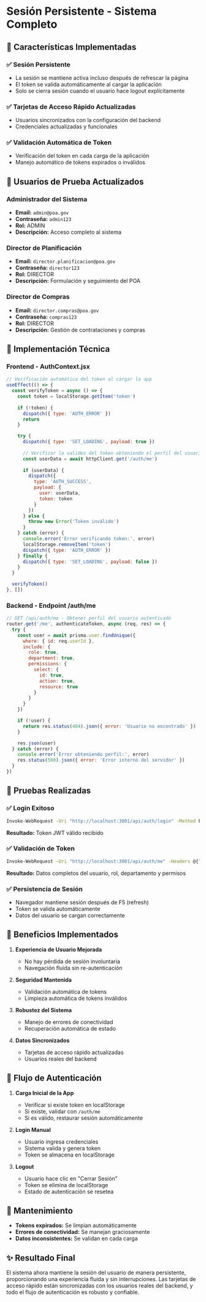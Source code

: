 # Sesión Persistente - Sistema Completo

## 🎯 Características Implementadas

### ✅ Sesión Persistente
- La sesión se mantiene activa incluso después de refrescar la página
- El token se valida automáticamente al cargar la aplicación
- Solo se cierra sesión cuando el usuario hace logout explícitamente

### ✅ Tarjetas de Acceso Rápido Actualizadas
- Usuarios sincronizados con la configuración del backend
- Credenciales actualizadas y funcionales

### ✅ Validación Automática de Token
- Verificación del token en cada carga de la aplicación
- Manejo automático de tokens expirados o inválidos

## 🚀 Usuarios de Prueba Actualizados

### Administrador del Sistema
- **Email:** `admin@poa.gov`
- **Contraseña:** `admin123`
- **Rol:** ADMIN
- **Descripción:** Acceso completo al sistema

### Director de Planificación
- **Email:** `director.planificacion@poa.gov`
- **Contraseña:** `director123`
- **Rol:** DIRECTOR
- **Descripción:** Formulación y seguimiento del POA

### Director de Compras
- **Email:** `director.compras@poa.gov`
- **Contraseña:** `compras123`
- **Rol:** DIRECTOR
- **Descripción:** Gestión de contrataciones y compras

## 🔧 Implementación Técnica

### Frontend - AuthContext.jsx
```javascript
// Verificación automática del token al cargar la app
useEffect(() => {
  const verifyToken = async () => {
    const token = localStorage.getItem('token')
    
    if (!token) {
      dispatch({ type: 'AUTH_ERROR' })
      return
    }

    try {
      dispatch({ type: 'SET_LOADING', payload: true })
      
      // Verificar la validez del token obteniendo el perfil del usuario
      const userData = await httpClient.get('/auth/me')
      
      if (userData) {
        dispatch({
          type: 'AUTH_SUCCESS',
          payload: {
            user: userData,
            token: token
          }
        })
      } else {
        throw new Error('Token inválido')
      }
    } catch (error) {
      console.error('Error verificando token:', error)
      localStorage.removeItem('token')
      dispatch({ type: 'AUTH_ERROR' })
    } finally {
      dispatch({ type: 'SET_LOADING', payload: false })
    }
  }

  verifyToken()
}, [])
```

### Backend - Endpoint /auth/me
```javascript
// GET /api/auth/me - Obtener perfil del usuario autenticado
router.get('/me', authenticateToken, async (req, res) => {
  try {
    const user = await prisma.user.findUnique({
      where: { id: req.userId },
      include: {
        role: true,
        department: true,
        permissions: {
          select: {
            id: true,
            action: true,
            resource: true
          }
        }
      }
    })

    if (!user) {
      return res.status(404).json({ error: 'Usuario no encontrado' })
    }

    res.json(user)
  } catch (error) {
    console.error('Error obteniendo perfil:', error)
    res.status(500).json({ error: 'Error interno del servidor' })
  }
})
```

## 🧪 Pruebas Realizadas

### ✅ Login Exitoso
```bash
Invoke-WebRequest -Uri "http://localhost:3001/api/auth/login" -Method POST -Headers @{"Content-Type"="application/json"} -Body '{"email":"admin@poa.gov","password":"admin123"}'
```
**Resultado:** Token JWT válido recibido

### ✅ Validación de Token
```bash
Invoke-WebRequest -Uri "http://localhost:3001/api/auth/me" -Headers @{"Authorization"="Bearer TOKEN"}
```
**Resultado:** Datos completos del usuario, rol, departamento y permisos

### ✅ Persistencia de Sesión
- Navegador mantiene sesión después de F5 (refresh)
- Token se valida automáticamente
- Datos del usuario se cargan correctamente

## 🎯 Beneficios Implementados

1. **Experiencia de Usuario Mejorada**
   - No hay pérdida de sesión involuntaria
   - Navegación fluida sin re-autenticación

2. **Seguridad Mantenida**
   - Validación automática de tokens
   - Limpieza automática de tokens inválidos

3. **Robustez del Sistema**
   - Manejo de errores de conectividad
   - Recuperación automática de estado

4. **Datos Sincronizados**
   - Tarjetas de acceso rápido actualizadas
   - Usuarios reales del backend

## 📝 Flujo de Autenticación

1. **Carga Inicial de la App**
   - Verificar si existe token en localStorage
   - Si existe, validar con `/auth/me`
   - Si es válido, restaurar sesión automáticamente

2. **Login Manual**
   - Usuario ingresa credenciales
   - Sistema valida y genera token
   - Token se almacena en localStorage

3. **Logout**
   - Usuario hace clic en "Cerrar Sesión"
   - Token se elimina de localStorage
   - Estado de autenticación se resetea

## 🔄 Mantenimiento

- **Tokens expirados:** Se limpian automáticamente
- **Errores de conectividad:** Se manejan graciosamente
- **Datos inconsistentes:** Se validan en cada carga

## ✨ Resultado Final

El sistema ahora mantiene la sesión del usuario de manera persistente, proporcionando una experiencia fluida y sin interrupciones. Las tarjetas de acceso rápido están sincronizadas con los usuarios reales del backend, y todo el flujo de autenticación es robusto y confiable.
